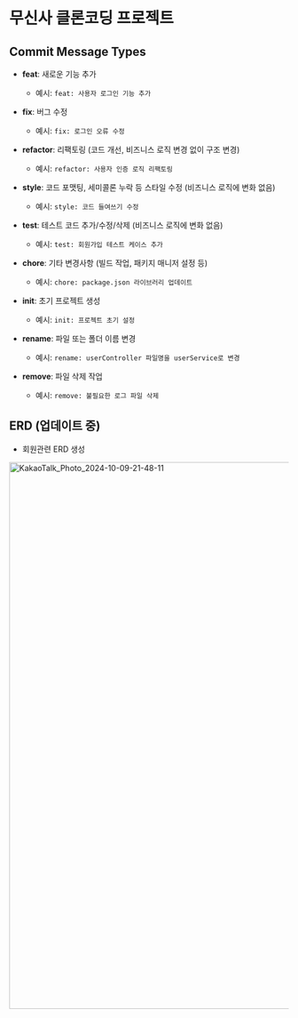 <h1>무신사 클론코딩 프로젝트</h1>





## Commit Message Types

- **feat**: 새로운 기능 추가
    - 예시: `feat: 사용자 로그인 기능 추가`
  

- **fix**: 버그 수정
    - 예시: `fix: 로그인 오류 수정`
  

- **refactor**: 리팩토링 (코드 개선, 비즈니스 로직 변경 없이 구조 변경)
    - 예시: `refactor: 사용자 인증 로직 리팩토링`
  

- **style**: 코드 포맷팅, 세미콜론 누락 등 스타일 수정 (비즈니스 로직에 변화 없음)
    - 예시: `style: 코드 들여쓰기 수정`
  

- **test**: 테스트 코드 추가/수정/삭제 (비즈니스 로직에 변화 없음)
    - 예시: `test: 회원가입 테스트 케이스 추가`
  

- **chore**: 기타 변경사항 (빌드 작업, 패키지 매니저 설정 등)
    - 예시: `chore: package.json 라이브러리 업데이트`
  

- **init**: 초기 프로젝트 생성
    - 예시: `init: 프로젝트 초기 설정`
  

- **rename**: 파일 또는 폴더 이름 변경
    - 예시: `rename: userController 파일명을 userService로 변경`
  

- **remove**: 파일 삭제 작업
    - 예시: `remove: 불필요한 로그 파일 삭제`


## ERD (업데이트 중)
- 회원관련 ERD 생성
<img width="984" alt="KakaoTalk_Photo_2024-10-09-21-48-11" src="https://github.com/user-attachments/assets/1a36e468-2724-400b-8209-ed6873889bb6">



